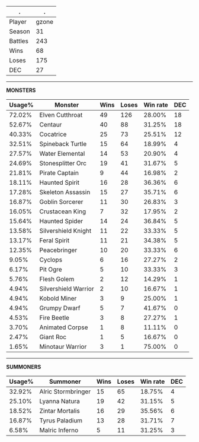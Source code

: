.|.
|-|-
Player|gzone
Season|31
Battles|243
Wins|68
Loses|175
DEC|27

---
**MONSTERS**

Usage%|Monster|Wins|Loses|Win rate|DEC|
-|-|-|-|-|-|
72.02%|Elven Cutthroat|49|126|28.00%|18|
52.67%|Centaur|40|88|31.25%|18|
40.33%|Cocatrice|25|73|25.51%|12|
32.51%|Spineback Turtle|15|64|18.99%|4|
27.57%|Water Elemental|14|53|20.90%|4|
24.69%|Stonesplitter Orc|19|41|31.67%|5|
21.81%|Pirate Captain|9|44|16.98%|2|
18.11%|Haunted Spirit|16|28|36.36%|6|
17.28%|Skeleton Assassin|15|27|35.71%|6|
16.87%|Goblin Sorcerer|11|30|26.83%|3|
16.05%|Crustacean King|7|32|17.95%|2|
15.64%|Haunted Spider|14|24|36.84%|5|
13.58%|Silvershield Knight|11|22|33.33%|5|
13.17%|Feral Spirit|11|21|34.38%|5|
12.35%|Peacebringer|10|20|33.33%|6|
9.05%|Cyclops|6|16|27.27%|2|
6.17%|Pit Ogre|5|10|33.33%|3|
5.76%|Flesh Golem|2|12|14.29%|1|
4.94%|Silvershield Warrior|2|10|16.67%|1|
4.94%|Kobold Miner|3|9|25.00%|1|
4.94%|Grumpy Dwarf|5|7|41.67%|0|
4.53%|Fire Beetle|3|8|27.27%|1|
3.70%|Animated Corpse|1|8|11.11%|0|
2.47%|Giant Roc|1|5|16.67%|0|
1.65%|Minotaur Warrior|3|1|75.00%|0|

---
**SUMMONERS**

Usage%|Summoner|Wins|Loses|Win rate|DEC|
-|-|-|-|-|-|
32.92%|Alric Stormbringer|15|65|18.75%|4|
25.10%|Lyanna Natura|19|42|31.15%|5|
18.52%|Zintar Mortalis|16|29|35.56%|6|
16.87%|Tyrus Paladium|13|28|31.71%|7|
6.58%|Malric Inferno|5|11|31.25%|3|
